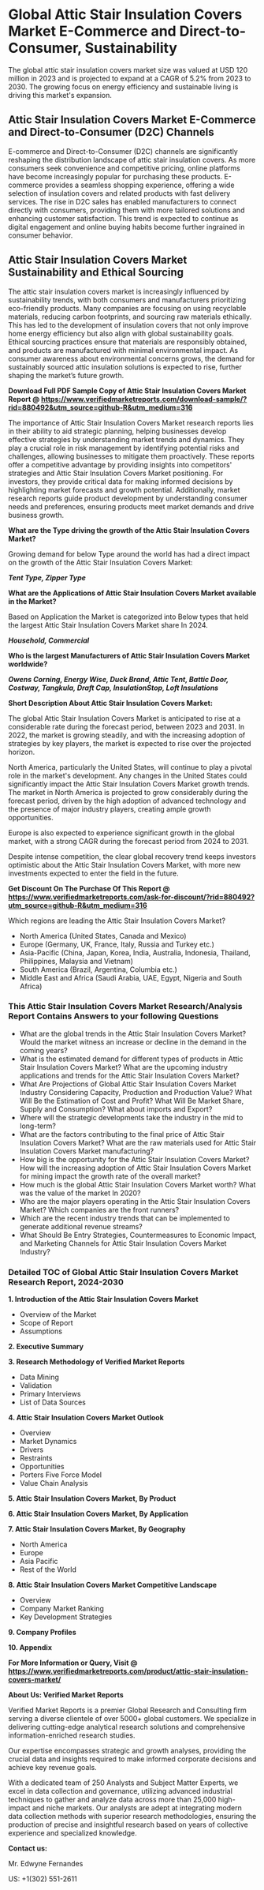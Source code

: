 <h1>Global Attic Stair Insulation Covers Market E-Commerce and Direct-to-Consumer, Sustainability</h1><p class=""><p>The global attic stair insulation covers market size was valued at USD 120 million in 2023 and is projected to expand at a CAGR of 5.2% from 2023 to 2030. The growing focus on energy efficiency and sustainable living is driving this market's expansion.</p><h2>Attic Stair Insulation Covers Market E-Commerce and Direct-to-Consumer (D2C) Channels</h2><p>E-commerce and Direct-to-Consumer (D2C) channels are significantly reshaping the distribution landscape of attic stair insulation covers. As more consumers seek convenience and competitive pricing, online platforms have become increasingly popular for purchasing these products. E-commerce provides a seamless shopping experience, offering a wide selection of insulation covers and related products with fast delivery services. The rise in D2C sales has enabled manufacturers to connect directly with consumers, providing them with more tailored solutions and enhancing customer satisfaction. This trend is expected to continue as digital engagement and online buying habits become further ingrained in consumer behavior.</p><h2>Attic Stair Insulation Covers Market Sustainability and Ethical Sourcing</h2><p>The attic stair insulation covers market is increasingly influenced by sustainability trends, with both consumers and manufacturers prioritizing eco-friendly products. Many companies are focusing on using recyclable materials, reducing carbon footprints, and sourcing raw materials ethically. This has led to the development of insulation covers that not only improve home energy efficiency but also align with global sustainability goals. Ethical sourcing practices ensure that materials are responsibly obtained, and products are manufactured with minimal environmental impact. As consumer awareness about environmental concerns grows, the demand for sustainably sourced attic insulation solutions is expected to rise, further shaping the market’s future growth.</p></p><p class=""><strong>Download Full PDF Sample Copy of Attic Stair Insulation Covers Market Report @ <a href="https://www.verifiedmarketreports.com/download-sample/?rid=880492&utm_source=github-R&utm_medium=316" target="_blank">https://www.verifiedmarketreports.com/download-sample/?rid=880492&utm_source=github-R&utm_medium=316</a></strong></p><p>The importance of&nbsp;Attic Stair Insulation Covers Market research reports lies in their ability to aid strategic planning, helping businesses develop effective strategies by understanding market trends and dynamics. They play a crucial role in risk management by identifying potential risks and challenges, allowing businesses to mitigate them proactively. These reports offer a competitive advantage by providing insights into competitors' strategies and Attic Stair Insulation Covers Market positioning. For investors, they provide critical data for making informed decisions by highlighting market forecasts and growth potential. Additionally, market research reports guide product development by understanding consumer needs and preferences, ensuring products meet market demands and drive business growth.</p><p><strong>What are the&nbsp;Type driving the growth of the Attic Stair Insulation Covers Market?</strong></p><p id="" class="">Growing demand for below Type around the world has had a direct impact on the growth of the Attic Stair Insulation Covers Market:</p><p class=""><em><strong>Tent Type, Zipper Type</strong></em></p><p class=""><strong>What are the&nbsp;Applications&nbsp;of Attic Stair Insulation Covers Market available in the Market?</strong></p><p id="" class="">Based on Application the Market is categorized into Below types that held the largest Attic Stair Insulation Covers Market share In 2024.</p><p class=""><em><strong>Household, Commercial</strong></em></p><p class=""><strong>Who is the largest Manufacturers of Attic Stair Insulation Covers Market worldwide?</strong></p><p><em><strong>Owens Corning, Energy Wise, Duck Brand, Attic Tent, Battic Door, Costway, Tangkula, Draft Cap, InsulationStop, Loft Insulations</strong></em></p><p id="" class=""><strong>Short Description About Attic Stair Insulation Covers Market:</strong></p><p>The global Attic Stair Insulation Covers Market is anticipated to rise at a considerable rate during the forecast period, between 2023 and 2031. In 2022, the market is growing steadily, and with the increasing adoption of strategies by key players, the market is expected to rise over the projected horizon.</p><p>North America, particularly the United States, will continue to play a pivotal role in the market's development. Any changes in the United States could significantly impact the Attic Stair Insulation Covers Market growth trends. The market in North America is projected to grow considerably during the forecast period, driven by the high adoption of advanced technology and the presence of major industry players, creating ample growth opportunities.</p><p>Europe is also expected to experience significant growth in the global market, with a strong CAGR during the forecast period from 2024 to 2031.</p><p>Despite intense competition, the clear global recovery trend keeps investors optimistic about the Attic Stair Insulation Covers Market, with more new investments expected to enter the field in the future.</p><p id="" class=""><strong>Get Discount On The Purchase Of This Report @ <a href="https://www.verifiedmarketreports.com/ask-for-discount/?rid=880492?utm_source=github-R&utm_medium=316" target="_blank">https://www.verifiedmarketreports.com/ask-for-discount/?rid=880492?utm_source=github-R&utm_medium=316</a></strong></p><p class="">Which regions are leading the Attic Stair Insulation Covers Market?</p><ul><li>North America (United States, Canada and Mexico)</li><li>Europe (Germany, UK, France, Italy, Russia and Turkey etc.)</li><li>Asia-Pacific (China, Japan, Korea, India, Australia, Indonesia, Thailand, Philippines, Malaysia and Vietnam)</li><li>South America (Brazil, Argentina, Columbia etc.)</li><li>Middle East and Africa (Saudi Arabia, UAE, Egypt, Nigeria and South Africa)</li></ul><h3 id="" class="">This Attic Stair Insulation Covers Market Research/Analysis Report Contains Answers to your following Questions</h3><ul><li>What are the global trends in the Attic Stair Insulation Covers Market? Would the market witness an increase or decline in the demand in the coming years?</li><li>What is the estimated demand for different types of products in Attic Stair Insulation Covers Market? What are the upcoming industry applications and trends for the Attic Stair Insulation Covers Market?</li><li>What Are Projections of Global Attic Stair Insulation Covers Market Industry Considering Capacity, Production and Production Value? What Will Be the Estimation of Cost and Profit? What Will Be Market Share, Supply and Consumption? What about imports and Export?</li><li>Where will the strategic developments take the industry in the mid to long-term?</li><li>What are the factors contributing to the final price of Attic Stair Insulation Covers Market? What are the raw materials used for Attic Stair Insulation Covers Market manufacturing?</li><li>How big is the opportunity for the Attic Stair Insulation Covers Market? How will the increasing adoption of Attic Stair Insulation Covers Market for mining impact the growth rate of the overall market?</li><li>How much is the global Attic Stair Insulation Covers Market worth? What was the value of the market In 2020?</li><li>Who are the major players operating in the Attic Stair Insulation Covers Market? Which companies are the front runners?</li><li>Which are the recent industry trends that can be implemented to generate additional revenue streams?</li><li>What Should Be Entry Strategies, Countermeasures to Economic Impact, and Marketing Channels for Attic Stair Insulation Covers Market Industry?</li></ul><h3 id="" class="">Detailed TOC of Global Attic Stair Insulation Covers Market Research Report, 2024-2030</h3><p id="" class=""><strong>1. Introduction of the Attic Stair Insulation Covers Market</strong></p><ul><li>Overview of the Market</li><li>Scope of Report</li><li>Assumptions</li></ul><p id="" class=""><strong>2. Executive Summary</strong></p><p id="" class=""><strong>3. Research Methodology of Verified Market Reports</strong></p><ul><li>Data Mining</li><li>Validation</li><li>Primary Interviews</li><li>List of Data Sources</li></ul><p id="" class=""><strong>4. Attic Stair Insulation Covers Market Outlook</strong></p><ul><li>Overview</li><li>Market Dynamics</li><li>Drivers</li><li>Restraints</li><li>Opportunities</li><li>Porters Five Force Model</li><li>Value Chain Analysis</li></ul><p id="" class=""><strong>5. Attic Stair Insulation Covers Market, By Product</strong></p><p id="" class=""><strong>6. Attic Stair Insulation Covers Market, By Application</strong></p><p id="" class=""><strong>7. Attic Stair Insulation Covers Market, By Geography</strong></p><ul><li>North America</li><li>Europe</li><li>Asia Pacific</li><li>Rest of the World</li></ul><p id="" class=""><strong>8. Attic Stair Insulation Covers Market Competitive Landscape</strong></p><ul><li>Overview</li><li>Company Market Ranking</li><li>Key Development Strategies</li></ul><p id="" class=""><strong>9. Company Profiles</strong></p><p id="" class=""><strong>10. Appendix</strong></p><p id="" class=""><strong>For More Information or Query, Visit @ <a href="https://www.verifiedmarketreports.com/product/attic-stair-insulation-covers-market/" target="_blank">https://www.verifiedmarketreports.com/product/attic-stair-insulation-covers-market/</a></strong></p><p id="" class=""><strong>About Us: Verified Market Reports</strong></p><p id="" class="">Verified Market Reports is a premier Global Research and Consulting firm serving a diverse clientele of over 5000+ global customers. We specialize in delivering cutting-edge analytical research solutions and comprehensive information-enriched research studies.</p><p id="" class="">Our expertise encompasses strategic and growth analyses, providing the crucial data and insights required to make informed corporate decisions and achieve key revenue goals.</p><p id="" class="">With a dedicated team of 250 Analysts and Subject Matter Experts, we excel in data collection and governance, utilizing advanced industrial techniques to gather and analyze data across more than 25,000 high-impact and niche markets. Our analysts are adept at integrating modern data collection methods with superior research methodologies, ensuring the production of precise and insightful research based on years of collective experience and specialized knowledge.</p><p id="" class=""><strong>Contact us:</strong></p><p id="" class="">Mr. Edwyne Fernandes</p><p id="" class="">US: +1(302) 551-2611</p>